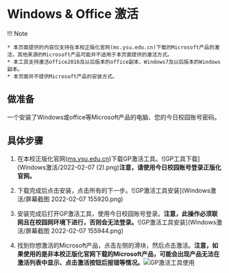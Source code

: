 # Windows & Office 激活

!!! Note

    * 本页面提供的内容仅支持在本校正版化官网(ms.ysu.edu.cn)下载的Microsoft产品的激活，其他来源的Microsoft产品可能并不适用于本页面提供的激活方式。
    * 本工具支持激活office2016及以后版本的office副本、Windows7及以后版本的Windows副本。
    * 本页面并不提供Microsoft产品的安装方式。

## 做准备

   一个安装了Windows或office等Microsoft产品的电脑、您的今日校园账号密码。

## 具体步骤

1. 在本校正版化官网([ms.ysu.edu.cn](https://ms.ysu.edu.cn))下载GP激活工具。![GP工具下载](Windows激活/2022-02-07 (2).png)**注意，请使用今日校园账号登录正版化官网。**

2. 下载完成后点击安装，点击所有的下一步。![GP激活工具安装](Windows激活/屏幕截图 2022-02-07 155920.png)

3. 安装完成后打开GP激活工具，使用今日校园账号登录。**注意，此操作必须联网且在校园网环境下进行，否则会无法登录。**![GP激活工具安装](Windows激活/屏幕截图 2022-02-07 155944.png)

4. 找到你想激活的Microsoft产品，点击左侧的滑块，然后点击激活。**注意，如果使用的是非本校正版化官网下载的Microsoft产品，可能会出现产品无法在激活列表中显示、点击激活按钮后报错等情况。**![GP激活工具使用](Windows激活/需要补充)
